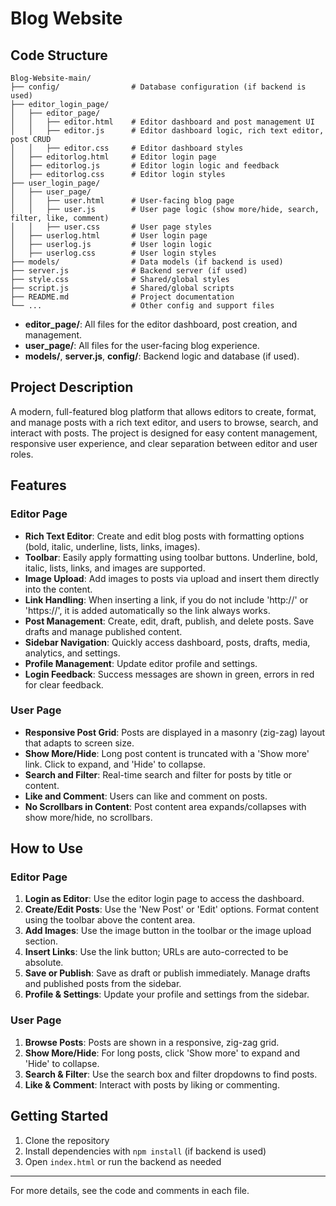 # Blog Website

## Code Structure

```
Blog-Website-main/
├── config/                # Database configuration (if backend is used)
├── editor_login_page/
│   ├── editor_page/
│   │   ├── editor.html    # Editor dashboard and post management UI
│   │   ├── editor.js      # Editor dashboard logic, rich text editor, post CRUD
│   │   ├── editor.css     # Editor dashboard styles
│   ├── editorlog.html     # Editor login page
│   ├── editorlog.js       # Editor login logic and feedback
│   ├── editorlog.css      # Editor login styles
├── user_login_page/
│   ├── user_page/
│   │   ├── user.html      # User-facing blog page
│   │   ├── user.js        # User page logic (show more/hide, search, filter, like, comment)
│   │   ├── user.css       # User page styles
│   ├── userlog.html       # User login page
│   ├── userlog.js         # User login logic
│   ├── userlog.css        # User login styles
├── models/                # Data models (if backend is used)
├── server.js              # Backend server (if used)
├── style.css              # Shared/global styles
├── script.js              # Shared/global scripts
├── README.md              # Project documentation
└── ...                    # Other config and support files
```

- **editor_page/**: All files for the editor dashboard, post creation, and management.
- **user_page/**: All files for the user-facing blog experience.
- **models/**, **server.js**, **config/**: Backend logic and database (if used).

## Project Description
A modern, full-featured blog platform that allows editors to create, format, and manage posts with a rich text editor, and users to browse, search, and interact with posts. The project is designed for easy content management, responsive user experience, and clear separation between editor and user roles.

## Features

### Editor Page
- **Rich Text Editor**: Create and edit blog posts with formatting options (bold, italic, underline, lists, links, images).
- **Toolbar**: Easily apply formatting using toolbar buttons. Underline, bold, italic, lists, links, and images are supported.
- **Image Upload**: Add images to posts via upload and insert them directly into the content.
- **Link Handling**: When inserting a link, if you do not include 'http://' or 'https://', it is added automatically so the link always works.
- **Post Management**: Create, edit, draft, publish, and delete posts. Save drafts and manage published content.
- **Sidebar Navigation**: Quickly access dashboard, posts, drafts, media, analytics, and settings.
- **Profile Management**: Update editor profile and settings.
- **Login Feedback**: Success messages are shown in green, errors in red for clear feedback.

### User Page
- **Responsive Post Grid**: Posts are displayed in a masonry (zig-zag) layout that adapts to screen size.
- **Show More/Hide**: Long post content is truncated with a 'Show more' link. Click to expand, and 'Hide' to collapse.
- **Search and Filter**: Real-time search and filter for posts by title or content.
- **Like and Comment**: Users can like and comment on posts.
- **No Scrollbars in Content**: Post content area expands/collapses with show more/hide, no scrollbars.

## How to Use

### Editor Page
1. **Login as Editor**: Use the editor login page to access the dashboard.
2. **Create/Edit Posts**: Use the 'New Post' or 'Edit' options. Format content using the toolbar above the content area.
3. **Add Images**: Use the image button in the toolbar or the image upload section.
4. **Insert Links**: Use the link button; URLs are auto-corrected to be absolute.
5. **Save or Publish**: Save as draft or publish immediately. Manage drafts and published posts from the sidebar.
6. **Profile & Settings**: Update your profile and settings from the sidebar.

### User Page
1. **Browse Posts**: Posts are shown in a responsive, zig-zag grid.
2. **Show More/Hide**: For long posts, click 'Show more' to expand and 'Hide' to collapse.
3. **Search & Filter**: Use the search box and filter dropdowns to find posts.
4. **Like & Comment**: Interact with posts by liking or commenting.

## Getting Started
1. Clone the repository
2. Install dependencies with `npm install` (if backend is used)
3. Open `index.html` or run the backend as needed

---

For more details, see the code and comments in each file.
